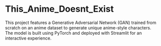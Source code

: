 # This_Anime_Doesnt_Exist
This project features a Generative Adversarial Network (GAN) trained from scratch on an anime dataset to generate unique anime-style characters. The model is built using PyTorch and deployed with Streamlit for an interactive experience.
